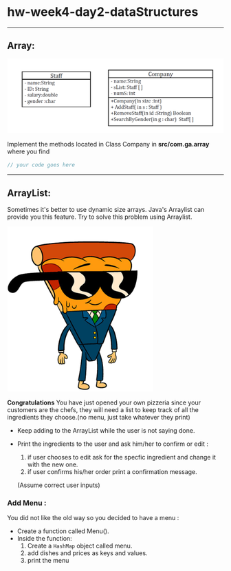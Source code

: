 # hw-week4-day2-dataStructures


---
## Array:

![pizza](images/UML.PNG)

Implement the methods located in Class Company in **src/com.ga.array** where you find 

```java
// your code goes here
```


---
## ArrayList: 
Sometimes it's better to use dynamic size arrays. Java's Arraylist can provide you this feature. Try to solve this problem using Arraylist.


![pizza](images/pizza.png)

**Congratulations** You have just opened your own pizzeria since your customers are the chefs, they will need a list to keep track of  all the ingredients they choose.(no menu, just take whatever they print)
 
 - Keep adding to the ArrayList while the user is not saying done.
 - Print the ingredients to the user and ask him/her to confirm or edit :
   1. if user chooses to edit ask for the specfic ingredient and change it with the new one.
   2. if user confirms his/her order print a confirmation message.

   (Assume correct user inputs)

### Add Menu :

You did not like the old way so you decided to have a menu :
- Create a function called Menu().
- Inside the function:
   1. Create a ``` HashMap ``` object called menu.
   2. add dishes and prices as keys and values.
   3. print the menu
